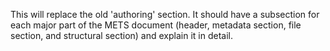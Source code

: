This will replace the old 'authoring' section. It should have a subsection for each major part of the METS document (header, metadata section, file section, and structural section) and explain it in detail.